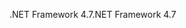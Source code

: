 <span data-ttu-id="7f2dc-101">.NET Framework 4.7</span><span class="sxs-lookup"><span data-stu-id="7f2dc-101">.NET Framework 4.7</span></span>